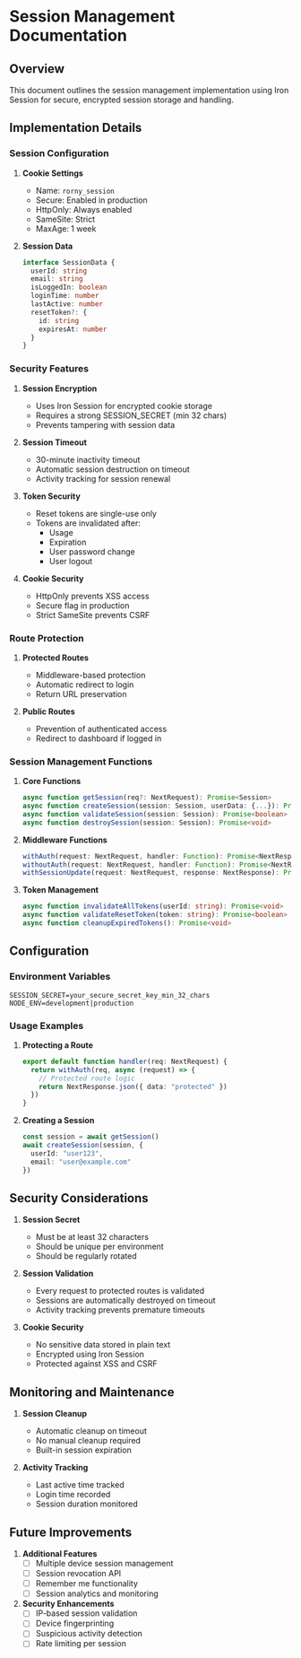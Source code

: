 # Session Management Documentation

## Overview
This document outlines the session management implementation using Iron Session for secure, encrypted session storage and handling.

## Implementation Details

### Session Configuration

1. **Cookie Settings**
   - Name: `rorny_session`
   - Secure: Enabled in production
   - HttpOnly: Always enabled
   - SameSite: Strict
   - MaxAge: 1 week

2. **Session Data**
   ```typescript
   interface SessionData {
     userId: string
     email: string
     isLoggedIn: boolean
     loginTime: number
     lastActive: number
     resetToken?: {
       id: string
       expiresAt: number
     }
   }
   ```

### Security Features

1. **Session Encryption**
   - Uses Iron Session for encrypted cookie storage
   - Requires a strong SESSION_SECRET (min 32 chars)
   - Prevents tampering with session data

2. **Session Timeout**
   - 30-minute inactivity timeout
   - Automatic session destruction on timeout
   - Activity tracking for session renewal

3. **Token Security**
   - Reset tokens are single-use only
   - Tokens are invalidated after:
     * Usage
     * Expiration
     * User password change
     * User logout

4. **Cookie Security**
   - HttpOnly prevents XSS access
   - Secure flag in production
   - Strict SameSite prevents CSRF

### Route Protection

1. **Protected Routes**
   - Middleware-based protection
   - Automatic redirect to login
   - Return URL preservation

2. **Public Routes**
   - Prevention of authenticated access
   - Redirect to dashboard if logged in

### Session Management Functions

1. **Core Functions**
   ```typescript
   async function getSession(req?: NextRequest): Promise<Session>
   async function createSession(session: Session, userData: {...}): Promise<void>
   async function validateSession(session: Session): Promise<boolean>
   async function destroySession(session: Session): Promise<void>
   ```

2. **Middleware Functions**
   ```typescript
   withAuth(request: NextRequest, handler: Function): Promise<NextResponse>
   withoutAuth(request: NextRequest, handler: Function): Promise<NextResponse>
   withSessionUpdate(request: NextRequest, response: NextResponse): Promise<NextResponse>
   ```

3. **Token Management**
   ```typescript
   async function invalidateAllTokens(userId: string): Promise<void>
   async function validateResetToken(token: string): Promise<boolean>
   async function cleanupExpiredTokens(): Promise<void>
   ```

## Configuration

### Environment Variables

```env
SESSION_SECRET=your_secure_secret_key_min_32_chars
NODE_ENV=development|production
```

### Usage Examples

1. **Protecting a Route**
   ```typescript
   export default function handler(req: NextRequest) {
     return withAuth(req, async (request) => {
       // Protected route logic
       return NextResponse.json({ data: "protected" })
     })
   }
   ```

2. **Creating a Session**
   ```typescript
   const session = await getSession()
   await createSession(session, {
     userId: "user123",
     email: "user@example.com"
   })
   ```

## Security Considerations

1. **Session Secret**
   - Must be at least 32 characters
   - Should be unique per environment
   - Should be regularly rotated

2. **Session Validation**
   - Every request to protected routes is validated
   - Sessions are automatically destroyed on timeout
   - Activity tracking prevents premature timeouts

3. **Cookie Security**
   - No sensitive data stored in plain text
   - Encrypted using Iron Session
   - Protected against XSS and CSRF

## Monitoring and Maintenance

1. **Session Cleanup**
   - Automatic cleanup on timeout
   - No manual cleanup required
   - Built-in session expiration

2. **Activity Tracking**
   - Last active time tracked
   - Login time recorded
   - Session duration monitored

## Future Improvements

1. **Additional Features**
   - [ ] Multiple device session management
   - [ ] Session revocation API
   - [ ] Remember me functionality
   - [ ] Session analytics and monitoring

2. **Security Enhancements**
   - [ ] IP-based session validation
   - [ ] Device fingerprinting
   - [ ] Suspicious activity detection
   - [ ] Rate limiting per session
